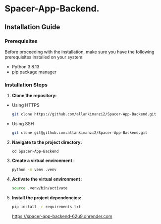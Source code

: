 # Spacer-App-Backend.

## Installation Guide

### Prerequisites

Before proceeding with the installation, make sure you have the following prerequisites installed on your system:

- Python 3.8.13
- pip package manager

### Installation Steps

1. **Clone the repository:**
- Using HTTPS
   ```bash
   git clone https://github.com/allankimanzi2/Spacer-App-Backend.git
   ```
 - Using SSH
    ```bash
   git clone git@github.com:allankimanzi2/Spacer-App-Backend.git
   ```

2. **Navigate to the project directory:**

   ```"bash
   cd Spacer-App-Backend
   ```

3. **Create a virtual environment :**

   ```bash
   python -m venv .venv
   ```

4. **Activate the virtual environment :**

   ```bash
   source .venv/bin/activate
   ```

5. **Install the project dependencies:**

   ```bash
   pip install -r requirements.txt
   ```

   https://spacer-app-backend-62u9.onrender.com